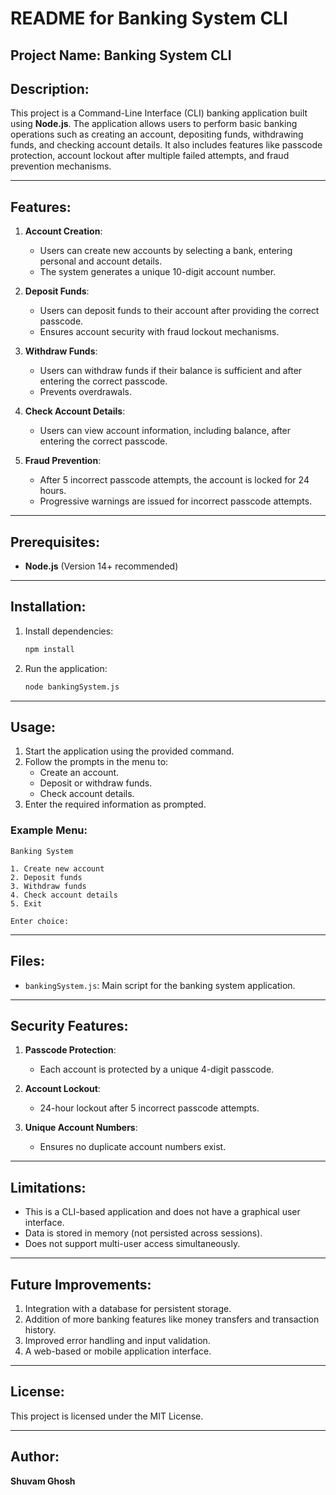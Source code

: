 # README for Banking System CLI

## Project Name: **Banking System CLI**

## Description:
This project is a Command-Line Interface (CLI) banking application built using **Node.js**. The application allows users to perform basic banking operations such as creating an account, depositing funds, withdrawing funds, and checking account details. It also includes features like passcode protection, account lockout after multiple failed attempts, and fraud prevention mechanisms.

---

## Features:

1. **Account Creation**:
   - Users can create new accounts by selecting a bank, entering personal and account details.
   - The system generates a unique 10-digit account number.

2. **Deposit Funds**:
   - Users can deposit funds to their account after providing the correct passcode.
   - Ensures account security with fraud lockout mechanisms.

3. **Withdraw Funds**:
   - Users can withdraw funds if their balance is sufficient and after entering the correct passcode.
   - Prevents overdrawals.

4. **Check Account Details**:
   - Users can view account information, including balance, after entering the correct passcode.

5. **Fraud Prevention**:
   - After 5 incorrect passcode attempts, the account is locked for 24 hours.
   - Progressive warnings are issued for incorrect passcode attempts.

---

## Prerequisites:

- **Node.js** (Version 14+ recommended)

---

## Installation:


1. Install dependencies:

   ```bash
   npm install
   ```

2. Run the application:

   ```bash
   node bankingSystem.js
   ```

---

## Usage:

1. Start the application using the provided command.
2. Follow the prompts in the menu to:
   - Create an account.
   - Deposit or withdraw funds.
   - Check account details.
3. Enter the required information as prompted.

### Example Menu:

```text
Banking System

1. Create new account
2. Deposit funds
3. Withdraw funds
4. Check account details
5. Exit

Enter choice:
```

---

## Files:

- `bankingSystem.js`: Main script for the banking system application.

---

## Security Features:

1. **Passcode Protection**:
   - Each account is protected by a unique 4-digit passcode.

2. **Account Lockout**:
   - 24-hour lockout after 5 incorrect passcode attempts.

3. **Unique Account Numbers**:
   - Ensures no duplicate account numbers exist.

---

## Limitations:

- This is a CLI-based application and does not have a graphical user interface.
- Data is stored in memory (not persisted across sessions).
- Does not support multi-user access simultaneously.

---

## Future Improvements:

1. Integration with a database for persistent storage.
2. Addition of more banking features like money transfers and transaction history.
3. Improved error handling and input validation.
4. A web-based or mobile application interface.

---

## License:

This project is licensed under the MIT License.

---

## Author:

**Shuvam Ghosh**
